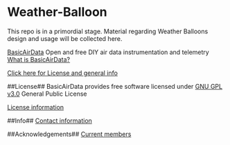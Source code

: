 # Weather-Balloon

This repo is in a primordial stage. Material regarding Weather Balloons design and usage will be collected here.

[BasicAirData](http://www.basicairdata.eu) Open and free DIY air data instrumentation and telemetry
[What is BasicAirData?](https://goo.gl/wiVi11)


[Click here for License and general info](https://github.com/BasicAirData/Document-Templates/blob/a908252d5bdf961346a29c168cdc90e941d2a262/general-info.md)

##License##
BasicAirData provides free software licensed under [GNU GPL v3.0](http://www.gnu.org/licenses/gpl-3.0.txt) General Public License

[License information](http://www.basicairdata.eu/copyright.html)

##Info##
[Contact information](http://www.basicairdata.eu/social.html)

##Acknowledgements##
[Current members](http://www.basicairdata.eu/about.html)
